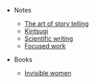 <!-- docs/_sidebar.md -->

* Notes

  * [The art of story telling](art-story-telling.md)
  * [Kintsugi](kintsugi.md)
  * [Scientific writing](scientific-writing.md)
  * [Focused work](focused-work.md)

* Books
  * [Invisible women](books/invisible-women.md)
